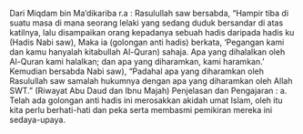 Dari Miqdam bin Ma’dikariba r.a : Rasulullah saw bersabda, “Hampir tiba di suatu masa di mana seorang lelaki yang sedang duduk bersandar di atas katilnya, lalu disampaikan orang kepadanya sebuah hadis daripada hadis ku (Hadis Nabi saw), Maka ia (golongan anti hadis) berkata, ‘Pegangan kami dan kamu hanyalah kitabullah Al-Quran) sahaja. Apa yang dihalalkan oleh Al-Quran kami halalkan; dan apa yang diharamkan, kami haramkan.’ Kemudian bersabda Nabi saw), “Padahal apa yang diharamkan oleh Rasulullah saw samalah hukumnya dengan apa yang diharamkan oleh Allah SWT.” (Riwayat Abu Daud dan Ibnu Majah) Penjelasan dan Pengajaran : a. Telah ada golongan anti hadis ini merosakkan akidah umat Islam, oleh itu kita perlu berhati-hati dan peka serta membasmi pemikiran mereka ini sedaya-upaya.

